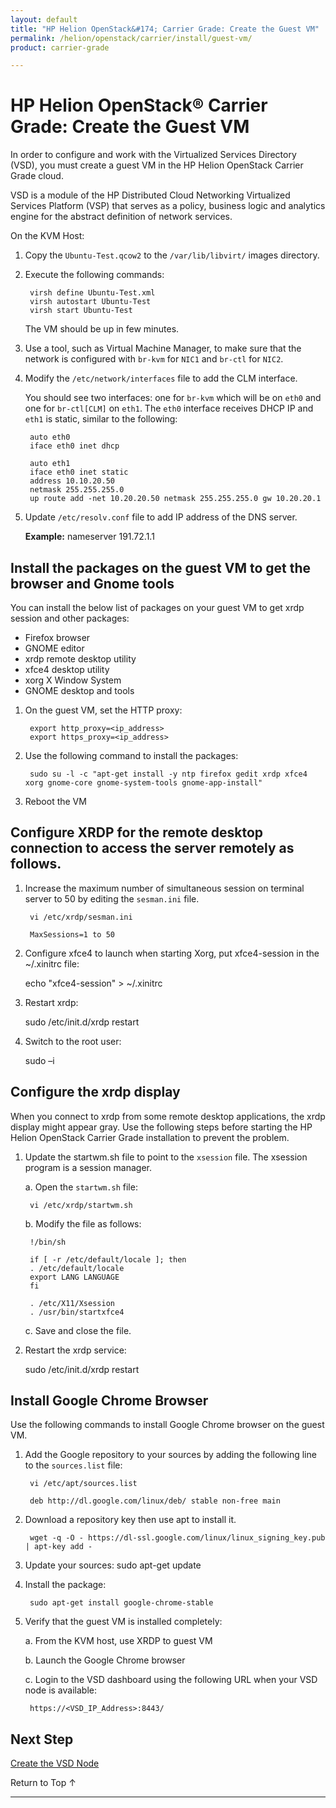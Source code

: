 ```yaml
---
layout: default
title: "HP Helion OpenStack&#174; Carrier Grade: Create the Guest VM"
permalink: /helion/openstack/carrier/install/guest-vm/
product: carrier-grade

---
```

<!--UNDER REVISION-->


<script>

function PageRefresh {
onLoad="window.refresh"
}

PageRefresh();

</script>

# HP Helion OpenStack&#174; Carrier Grade: Create the Guest VM 

In order to configure and work with the Virtualized Services Directory (VSD), you must create a guest VM in the HP Helion OpenStack Carrier Grade cloud.

VSD is a module of the HP Distributed Cloud Networking Virtualized Services Platform (VSP) that serves as a policy, business logic and analytics engine for the abstract definition of network services.

On the KVM Host:

1. Copy the `Ubuntu-Test.qcow2` to the `/var/lib/libvirt/` images directory.

2. Execute the following commands:

		virsh define Ubuntu-Test.xml
		virsh autostart Ubuntu-Test
		virsh start Ubuntu-Test

	The VM should be up in few minutes. 

3. Use a tool, such as Virtual Machine Manager, to make sure that the network is configured with `br-kvm` for `NIC1` and `br-ctl` for `NIC2`.

4. Modify the `/etc/network/interfaces` file to add the CLM interface. 


	You should see two interfaces: one for `br-kvm` which will be on `eth0` and one for `br-ctl[CLM]` on `eth1`. The `eth0` interface receives DHCP IP and `eth1` is static, similar to the following:

		auto eth0
		iface eth0 inet dhcp

		auto eth1
		iface eth0 inet static
		address 10.10.20.50
		netmask 255.255.255.0
		up route add -net 10.20.20.50 netmask 255.255.255.0 gw 10.20.20.1

5. Update `/etc/resolv.conf` file to add IP address of the DNS server.

	**Example:**
		nameserver     191.72.1.1

## Install the packages on the guest VM to get the browser and Gnome tools

You can install the below list of packages on your guest VM to get xrdp session and other packages:

* Firefox browser
* GNOME editor
* xrdp remote desktop utility
* xfce4 desktop utility
* xorg X Window System
* GNOME desktop and tools

1. On the guest VM, set the HTTP proxy:

		export http_proxy=<ip_address>
		export https_proxy=<ip_address>

2. Use the following command to install the packages:

		sudo su -l -c "apt-get install -y ntp firefox gedit xrdp xfce4 xorg gnome-core gnome-system-tools gnome-app-install"

3. Reboot the VM

## Configure XRDP for the remote desktop connection to access the server remotely as follows.

1. Increase the maximum number of simultaneous session on terminal server to 50 by editing the `sesman.ini` file.

		vi /etc/xrdp/sesman.ini

		MaxSessions=1 to 50

2. Configure xfce4 to launch when starting Xorg, put xfce4-session in the ~/.xinitrc file: 

	echo "xfce4-session" > ~/.xinitrc

3. Restart xrdp:

	sudo /etc/init.d/xrdp restart

4. Switch to the root user:

	sudo –i

## Configure the xrdp display

When you connect to xrdp from some remote desktop applications, the xrdp display might appear gray. Use the following steps before starting the HP Helion OpenStack Carrier Grade installation to prevent the problem.

1. Update the startwm.sh file to point to the `xsession` file. The xsession program is a session manager.

	a. Open the `startwm.sh` file:

		vi /etc/xrdp/startwm.sh

	b. Modify the file as follows:

		!/bin/sh

		if [ -r /etc/default/locale ]; then
		. /etc/default/locale
		export LANG LANGUAGE
		fi

		. /etc/X11/Xsession
		. /usr/bin/startxfce4

	c. Save and close the file.

2. Restart the xrdp service:

	sudo /etc/init.d/xrdp restart

## Install Google Chrome Browser

Use the following commands to install Google Chrome browser on the guest VM.

1. Add the Google repository to your sources by adding the following line to the `sources.list` file:

		vi /etc/apt/sources.list

		deb http://dl.google.com/linux/deb/ stable non-free main

2. Download a repository key then use apt to install it.

		wget -q -O - https://dl-ssl.google.com/linux/linux_signing_key.pub | apt-key add -

3. Update your sources:
		sudo apt-get update

4. Install the package:

		sudo apt-get install google-chrome-stable

5. Verify that the guest VM is installed completely: 

	a. From the KVM host, use XRDP to guest VM  

	b. Launch the Google Chrome browser 

	c. Login to the VSD dashboard using the following URL when your VSD node is available:

		https://<VSD_IP_Address>:8443/  


## Next Step

 [Create the VSD Node](/helion/openstack/carrier/install/prereqs/)


<a href="#top" style="padding:14px 0px 14px 0px; text-decoration: none;"> Return to Top &#8593; </a>

---


